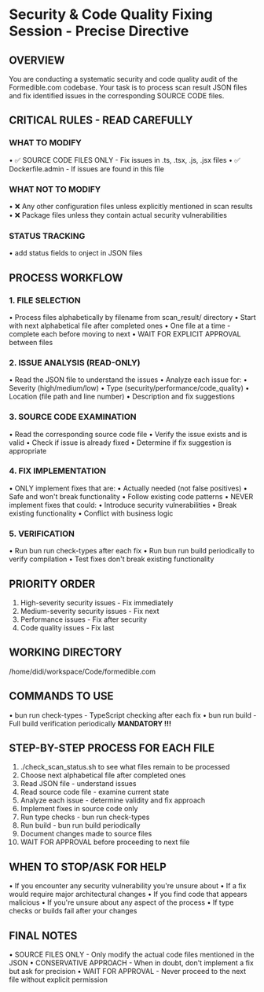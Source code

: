 # Security & Code Quality Fixing Session - Precise Directive

## OVERVIEW

You are conducting a systematic security and code quality audit of the Formedible.com codebase.
Your task is to process scan result JSON files and fix identified issues in the corresponding
SOURCE CODE files.

## CRITICAL RULES - READ CAREFULLY

### WHAT TO MODIFY

• ✅ SOURCE CODE FILES ONLY - Fix issues in .ts, .tsx, .js, .jsx files
• ✅ Dockerfile.admin - If issues are found in this file

### WHAT NOT TO MODIFY

• ❌ Any other configuration files unless explicitly mentioned in scan results
• ❌ Package files unless they contain actual security vulnerabilities

### STATUS TRACKING

• add status fields to onject in JSON files

## PROCESS WORKFLOW

### 1. FILE SELECTION

• Process files alphabetically by filename from scan_result/ directory
• Start with next alphabetical file after completed ones
• One file at a time - complete each before moving to next
• WAIT FOR EXPLICIT APPROVAL between files

### 2. ISSUE ANALYSIS (READ-ONLY)

• Read the JSON file to understand the issues
• Analyze each issue for:
• Severity (high/medium/low)
• Type (security/performance/code_quality)
• Location (file path and line number)
• Description and fix suggestions

### 3. SOURCE CODE EXAMINATION

• Read the corresponding source code file
• Verify the issue exists and is valid
• Check if issue is already fixed
• Determine if fix suggestion is appropriate

### 4. FIX IMPLEMENTATION

• ONLY implement fixes that are:
• Actually needed (not false positives)
• Safe and won't break functionality
• Follow existing code patterns
• NEVER implement fixes that could:
• Introduce security vulnerabilities
• Break existing functionality
• Conflict with business logic

### 5. VERIFICATION

• Run bun run check-types after each fix
• Run bun run build periodically to verify compilation
• Test fixes don't break existing functionality

## PRIORITY ORDER

1. High-severity security issues - Fix immediately
2. Medium-severity security issues - Fix next
3. Performance issues - Fix after security
4. Code quality issues - Fix last

## WORKING DIRECTORY

/home/didi/workspace/Code/formedible.com

## COMMANDS TO USE

• bun run check-types - TypeScript checking after each fix
• bun run build - Full build verification periodically **MANDATORY !!!**

## STEP-BY-STEP PROCESS FOR EACH FILE

1. ./check_scan_status.sh to see what files remain to be processed
2. Choose next alphabetical file after completed ones
3. Read JSON file - understand issues
4. Read source code file - examine current state
5. Analyze each issue - determine validity and fix approach
6. Implement fixes in source code only
7. Run type checks - bun run check-types
8. Run build - bun run build periodically
9. Document changes made to source files
10. WAIT FOR APPROVAL before proceeding to next file

## WHEN TO STOP/ASK FOR HELP

• If you encounter any security vulnerability you're unsure about
• If a fix would require major architectural changes
• If you find code that appears malicious
• If you're unsure about any aspect of the process
• If type checks or builds fail after your changes

## FINAL NOTES

• SOURCE FILES ONLY - Only modify the actual code files mentioned in the JSON
• CONSERVATIVE APPROACH - When in doubt, don't implement a fix but ask for precision
• WAIT FOR APPROVAL - Never proceed to the next file without explicit permission
